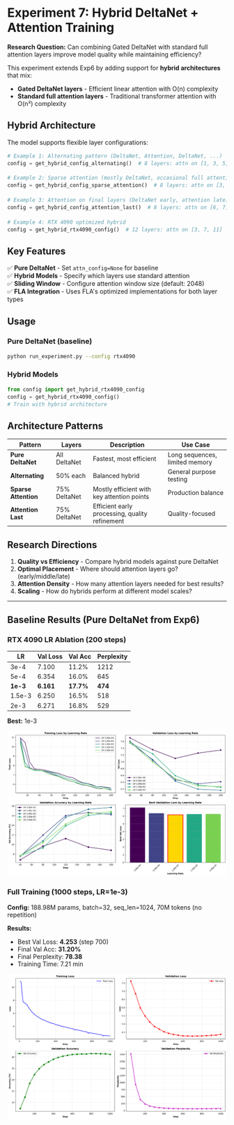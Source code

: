 # Experiment 7: Hybrid DeltaNet + Attention Training

**Research Question:** Can combining Gated DeltaNet with standard full attention layers improve model quality while maintaining efficiency?

This experiment extends Exp6 by adding support for **hybrid architectures** that mix:
- **Gated DeltaNet layers** - Efficient linear attention with O(n) complexity
- **Standard full attention layers** - Traditional transformer attention with O(n²) complexity

## Hybrid Architecture

The model supports flexible layer configurations:

```python
# Example 1: Alternating pattern (DeltaNet, Attention, DeltaNet, ...)
config = get_hybrid_config_alternating()  # 8 layers: attn on [1, 3, 5, 7]

# Example 2: Sparse attention (mostly DeltaNet, occasional full attention)
config = get_hybrid_config_sparse_attention()  # 8 layers: attn on [3, 7]

# Example 3: Attention on final layers (DeltaNet early, attention late)
config = get_hybrid_config_attention_last()  # 8 layers: attn on [6, 7]

# Example 4: RTX 4090 optimized hybrid
config = get_hybrid_rtx4090_config()  # 12 layers: attn on [3, 7, 11]
```

## Key Features

✅ **Pure DeltaNet** - Set `attn_config=None` for baseline  
✅ **Hybrid Models** - Specify which layers use standard attention  
✅ **Sliding Window** - Configure attention window size (default: 2048)  
✅ **FLA Integration** - Uses FLA's optimized implementations for both layer types  

## Usage

### Pure DeltaNet (baseline)
```bash
python run_experiment.py --config rtx4090
```

### Hybrid Models
```python
from config import get_hybrid_rtx4090_config
config = get_hybrid_rtx4090_config()
# Train with hybrid architecture
```

## Architecture Patterns

| Pattern | Layers | Description | Use Case |
|---------|--------|-------------|----------|
| **Pure DeltaNet** | All DeltaNet | Fastest, most efficient | Long sequences, limited memory |
| **Alternating** | 50% each | Balanced hybrid | General purpose testing |
| **Sparse Attention** | 75% DeltaNet | Mostly efficient with key attention points | Production balance |
| **Attention Last** | 75% DeltaNet | Efficient early processing, quality refinement | Quality-focused |

## Research Directions

1. **Quality vs Efficiency** - Compare hybrid models against pure DeltaNet
2. **Optimal Placement** - Where should attention layers go? (early/middle/late)
3. **Attention Density** - How many attention layers needed for best results?
4. **Scaling** - How do hybrids perform at different model scales?

---

## Baseline Results (Pure DeltaNet from Exp6)

### RTX 4090 LR Ablation (200 steps)

| LR | Val Loss | Val Acc | Perplexity |
|---|---|---|---|
| 3e-4 | 7.100 | 11.2% | 1212 |
| 5e-4 | 6.354 | 16.0% | 645 |
| **1e-3** | **6.161** | **17.7%** | **474** |
| 1.5e-3 | 6.250 | 16.5% | 518 |
| 2e-3 | 6.271 | 16.8% | 529 |

**Best:** 1e-3

![LR Ablation Comparison](lr_ablation/lr_ablation_comparison.png)

### Full Training (1000 steps, LR=1e-3)

**Config:** 188.98M params, batch=32, seq_len=1024, 70M tokens (no repetition)

**Results:**
- Best Val Loss: **4.253** (step 700)
- Final Val Acc: **31.20%**
- Final Perplexity: **78.38**
- Training Time: 7.21 min

![Training Curves](results/training_curves.png)
